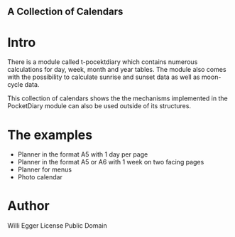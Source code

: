 ## A Collection of Calendars

# Intro
There is a module called t-pocektdiary which contains numerous calculations for day, week, month and year tables. The module also comes with the possibility to calculate sunrise and sunset data as well as moon-cycle data.

This collection of calendars shows the the mechanisms implemented in the PocketDiary module can also be used outside of its structures.

# The examples
- Planner in the format A5 with 1 day per page
- Planner in the format A5 or A6 with 1 week on two facing pages
- Planner for menus
- Photo calendar

# Author
Willi Egger
License Public Domain